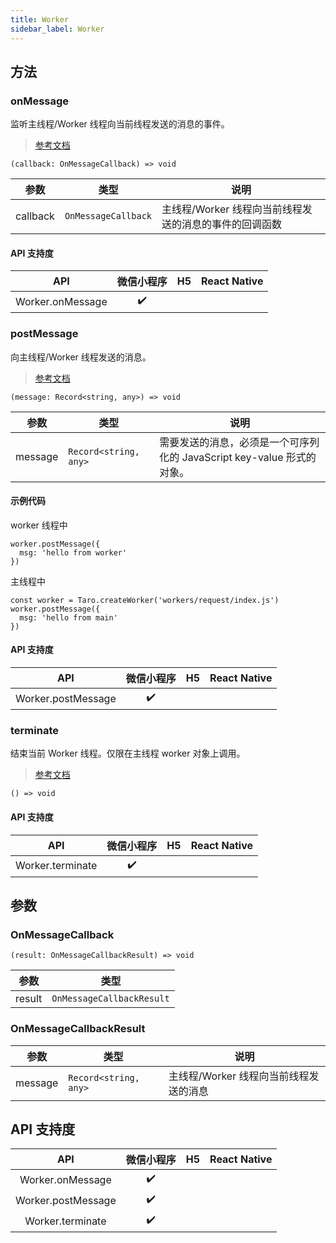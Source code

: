 ```yaml
---
title: Worker
sidebar_label: Worker
---
```


## 方法

### onMessage

监听主线程/Worker 线程向当前线程发送的消息的事件。

> [参考文档](https://developers.weixin.qq.com/miniprogram/dev/api/worker/Worker.onMessage.html)

```tsx
(callback: OnMessageCallback) => void
```

<table>
  <thead>
    <tr>
      <th>参数</th>
      <th>类型</th>
      <th>说明</th>
    </tr>
  </thead>
  <tbody>
    <tr>
      <td>callback</td>
      <td><code>OnMessageCallback</code></td>
      <td>主线程/Worker 线程向当前线程发送的消息的事件的回调函数</td>
    </tr>
  </tbody>
</table>

#### API 支持度

| API | 微信小程序 | H5 | React Native |
| :---: | :---: | :---: | :---: |
| Worker.onMessage | ✔️ |  |  |

### postMessage

向主线程/Worker 线程发送的消息。

> [参考文档](https://developers.weixin.qq.com/miniprogram/dev/api/worker/Worker.postMessage.html)

```tsx
(message: Record<string, any>) => void
```

<table>
  <thead>
    <tr>
      <th>参数</th>
      <th>类型</th>
      <th>说明</th>
    </tr>
  </thead>
  <tbody>
    <tr>
      <td>message</td>
      <td><code>Record&lt;string, any&gt;</code></td>
      <td>需要发送的消息，必须是一个可序列化的 JavaScript key-value 形式的对象。</td>
    </tr>
  </tbody>
</table>

#### 示例代码

worker 线程中

```tsx
worker.postMessage({
  msg: 'hello from worker'
})
```

主线程中

```tsx
const worker = Taro.createWorker('workers/request/index.js')
worker.postMessage({
  msg: 'hello from main'
})
```

#### API 支持度

| API | 微信小程序 | H5 | React Native |
| :---: | :---: | :---: | :---: |
| Worker.postMessage | ✔️ |  |  |

### terminate

结束当前 Worker 线程。仅限在主线程 worker 对象上调用。

> [参考文档](https://developers.weixin.qq.com/miniprogram/dev/api/worker/Worker.terminate.html)

```tsx
() => void
```

#### API 支持度

| API | 微信小程序 | H5 | React Native |
| :---: | :---: | :---: | :---: |
| Worker.terminate | ✔️ |  |  |

## 参数

### OnMessageCallback

```tsx
(result: OnMessageCallbackResult) => void
```

<table>
  <thead>
    <tr>
      <th>参数</th>
      <th>类型</th>
    </tr>
  </thead>
  <tbody>
    <tr>
      <td>result</td>
      <td><code>OnMessageCallbackResult</code></td>
    </tr>
  </tbody>
</table>

### OnMessageCallbackResult

<table>
  <thead>
    <tr>
      <th>参数</th>
      <th>类型</th>
      <th>说明</th>
    </tr>
  </thead>
  <tbody>
    <tr>
      <td>message</td>
      <td><code>Record&lt;string, any&gt;</code></td>
      <td>主线程/Worker 线程向当前线程发送的消息</td>
    </tr>
  </tbody>
</table>

## API 支持度

| API | 微信小程序 | H5 | React Native |
| :---: | :---: | :---: | :---: |
| Worker.onMessage | ✔️ |  |  |
| Worker.postMessage | ✔️ |  |  |
| Worker.terminate | ✔️ |  |  |
